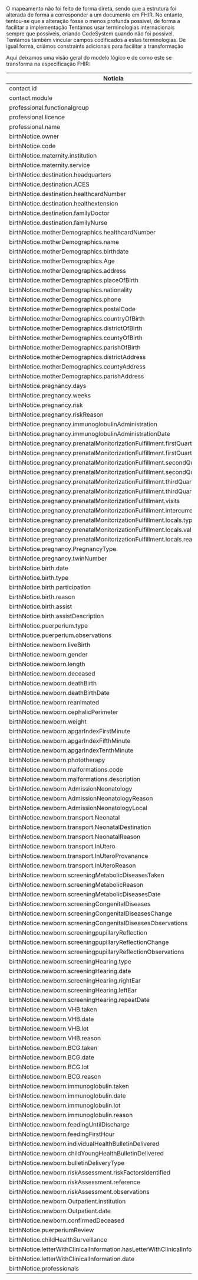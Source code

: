 O mapeamento não foi feito de forma direta, sendo que a estrutura foi alterada de forma a corresponder a um documento em FHIR. No entanto, tentou-se que a alteração fosse o menos profunda possivel, de forma a facilitar a implementação
Tentámos usar terminologias internacionais sempre que possiveis, criando CodeSystem quando não foi possivel. Tentámos também vincular campos codificados a estas terminologias. De igual forma, criámos constraints adicionais para facilitar a transformação

Aqui deixamos uma visão geral do modelo lógico e de como este se transforma na especificação FHIR:  



|          Noticia                                                    | FHIR  |
|----------------------------------------------------------------------------|---|
|contact.id                                                                  |   |
| contact.module                                                             |   |
| professional.functionalgroup                                               |   |
| professional.licence                                                       |   |
| professional.name                                                          |   |
| birthNotice.owner                                                          |   |
| birthNotice.code                                                           |   |
| birthNotice.maternity.institution                                          |   |
| birthNotice.maternity.service                                              |   |
| birthNotice.destination.headquarters                                       |   |
| birthNotice.destination.ACES                                               |   |
| birthNotice.destination.healthcardNumber                                   |   |
| birthNotice.destination.healthextension                                    |   |
| birthNotice.destination.familyDoctor                                       |   |
| birthNotice.destination.familyNurse                                        |   |
| birthNotice.motherDemographics.healthcardNumber                            |   |
| birthNotice.motherDemographics.name                                        |   |
| birthNotice.motherDemographics.birthdate                                   |   |
| birthNotice.motherDemographics.Age                                         |   |
| birthNotice.motherDemographics.address                                     |   |
| birthNotice.motherDemographics.placeOfBirth                                |   |
| birthNotice.motherDemographics.nationality                                 |   |
| birthNotice.motherDemographics.phone                                       |   |
| birthNotice.motherDemographics.postalCode                                  |   |
| birthNotice.motherDemographics.countryOfBirth                              |   |
| birthNotice.motherDemographics.districtOfBirth                             |   |
| birthNotice.motherDemographics.countyOfBirth                               |   |
| birthNotice.motherDemographics.parishOfBirth                               |   |
| birthNotice.motherDemographics.districtAddress                             |   |
| birthNotice.motherDemographics.countyAddress                               |   |
| birthNotice.motherDemographics.parishAddress                               |   |
| birthNotice.pregnancy.days                                                 |   |
| birthNotice.pregnancy.weeks                                                |   |
| birthNotice.pregnancy.risk                                                 |   |
| birthNotice.pregnancy.riskReason                                           |   |
| birthNotice.pregnancy.immunoglobulinAdministration                         |   |
| birthNotice.pregnancy.immunoglobulinAdministrationDate                     |   |
| birthNotice.pregnancy.prenatalMonitorizationFulfillment.firstQuarterEco    |   |
| birthNotice.pregnancy.prenatalMonitorizationFulfillment.firstQuarterBio    |   |
| birthNotice.pregnancy.prenatalMonitorizationFulfillment.secondQuarterEco   |   |
| birthNotice.pregnancy.prenatalMonitorizationFulfillment.secondQuarterBio   |   |
| birthNotice.pregnancy.prenatalMonitorizationFulfillment.thirdQuarterEco    |   |
| birthNotice.pregnancy.prenatalMonitorizationFulfillment.thirdQuarterBio    |   |
| birthNotice.pregnancy.prenatalMonitorizationFulfillment.visits             |   |
| birthNotice.pregnancy.prenatalMonitorizationFulfillment.intercurrences     |   |
| birthNotice.pregnancy.prenatalMonitorizationFulfillment.locals.type        |   |
| birthNotice.pregnancy.prenatalMonitorizationFulfillment.locals.value       |   |
| birthNotice.pregnancy.prenatalMonitorizationFulfillment.locals.reason      |   |
| birthNotice.pregnancy.PregnancyType                                        |   |
| birthNotice.pregnancy.twinNumber                                           |   |
| birthNotice.birth.date                                                     |   |
| birthNotice.birth.type                                                     |   |
| birthNotice.birth.participation                                            |   |
| birthNotice.birth.reason                                                   |   |
| birthNotice.birth.assist                                                   |   |
| birthNotice.birth.assistDescription                                        |   |
| birthNotice.puerperium.type                                                |   |
| birthNotice.puerperium.observations                                        |   |
| birthNotice.newborn.liveBirth                                              |   |
| birthNotice.newborn.gender                                                 |   |
| birthNotice.newborn.length                                                 |   |
| birthNotice.newborn.deceased                                               |   |
| birthNotice.newborn.deathBirth                                             |   |
| birthNotice.newborn.deathBirthDate                                         |   |
| birthNotice.newborn.reanimated                                             |   |
| birthNotice.newborn.cephalicPerimeter                                      |   |
| birthNotice.newborn.weight                                                 |   |
| birthNotice.newborn.apgarIndexFirstMinute                                  |   |
| birthNotice.newborn.apgarIndexFifthMinute                                  |   |
| birthNotice.newborn.apgarIndexTenthMinute                                  |   |
| birthNotice.newborn.phototherapy                                           |   |
| birthNotice.newborn.malformations.code                                     |   |
| birthNotice.newborn.malformations.description                              |   |
| birthNotice.newborn.AdmissionNeonatology                                   |   |
| birthNotice.newborn.AdmissionNeonatologyReason                             |   |
| birthNotice.newborn.AdmissionNeonatologyLocal                              |   |
| birthNotice.newborn.transport.Neonatal                                     |   |
| birthNotice.newborn.transport.NeonatalDestination                          |   |
| birthNotice.newborn.transport.NeonatalReason                               |   |
| birthNotice.newborn.transport.InUtero                                      |   |
| birthNotice.newborn.transport.InUteroProvanance                            |   |
| birthNotice.newborn.transport.InUteroReason                                |   |
| birthNotice.newborn.screeningMetabolicDiseasesTaken                        |   |
| birthNotice.newborn.screeningMetabolicReason                               |   |
| birthNotice.newborn.screeningMetabolicDiseasesDate                         |   |
| birthNotice.newborn.screeningCongenitalDiseases                            |   |
| birthNotice.newborn.screeningCongenitalDiseasesChange                      |   |
| birthNotice.newborn.screeningCongenitalDiseasesObservations                |   |
| birthNotice.newborn.screeningpupillaryReflection                           |   |
| birthNotice.newborn.screeningpupillaryReflectionChange                     |   |
| birthNotice.newborn.screeningpupillaryReflectionObservations               |   |
| birthNotice.newborn.screeningHearing.type                                  |   |
| birthNotice.newborn.screeningHearing.date                                  |   |
| birthNotice.newborn.screeningHearing.rightEar                              |   |
| birthNotice.newborn.screeningHearing.leftEar                               |   |
| birthNotice.newborn.screeningHearing.repeatDate                            |   |
| birthNotice.newborn.VHB.taken                                              |   |
| birthNotice.newborn.VHB.date                                               |   |
| birthNotice.newborn.VHB.lot                                                |   |
| birthNotice.newborn.VHB.reason                                             |   |
| birthNotice.newborn.BCG.taken                                              |   |
| birthNotice.newborn.BCG.date                                               |   |
| birthNotice.newborn.BCG.lot                                                |   |
| birthNotice.newborn.BCG.reason                                             |   |
| birthNotice.newborn.immunoglobulin.taken                                   |   |
| birthNotice.newborn.immunoglobulin.date                                    |   |
| birthNotice.newborn.immunoglobulin.lot                                     |   |
| birthNotice.newborn.immunoglobulin.reason                                  |   |
| birthNotice.newborn.feedingUntilDischarge                                  |   |
| birthNotice.newborn.feedingFirstHour                                       |   |
| birthNotice.newborn.individualHealthBulletinDelivered                      |   |
| birthNotice.newborn.childYoungHealthBulletinDelivered                      |   |
| birthNotice.newborn.bulletinDeliveryType                                   |   |
| birthNotice.newborn.riskAssessment.riskFactorsIdentified                   |   |
| birthNotice.newborn.riskAssessment.reference                               |   |
| birthNotice.newborn.riskAssessment.observations                            |   |
| birthNotice.newborn.Outpatient.institution                                 |   |
| birthNotice.newborn.Outpatient.date                                        |   |
| birthNotice.newborn.confirmedDeceased                                      |   |
| birthNotice.puerperiumReview                                               |   |
| birthNotice.childHealthSurveillance                                        |   |
| birthNotice.letterWithClinicalInformation.hasLetterWithClinicalInformation |   |
| birthNotice.letterWithClinicalInformation.date                             |   |
| birthNotice.professionals                                                  |   |
